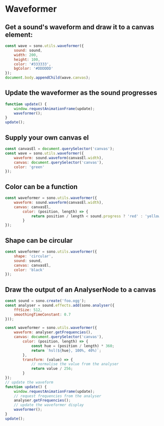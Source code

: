 # Waveformer

## Get a sound's waveform and draw it to a canvas element:

```javascript
const wave = sono.utils.waveformer({
    sound: sound,
    width: 200,
    height: 100,
    color: '#333333',
    bgColor: '#DDDDDD'
});
document.body.appendChild(wave.canvas);
```

## Update the waveformer as the sound progresses
```javascript
function update() {
	window.requestAnimationFrame(update);
	waveformer();
}
update();
```

## Supply your own canvas el

```javascript
const canvasEl = document.querySelector('canvas');
const wave = sono.utils.waveformer({
    waveform: sound.waveform(canvasEl.width),
    canvas: document.querySelector('canvas'),
    color: 'green'
});
```

## Color can be a function

```javascript
const waveformer = sono.utils.waveformer({
    waveform: sound.waveform(canvasEl.width),
    canvas: canvasEl,
		color: (position, length) => {
			return position / length < sound.progress ? 'red' : 'yellow';
		}
});
```

## Shape can be circular

```javascript
const waveformer = sono.utils.waveformer({
	shape: 'circular',
    sound: sound,
    canvas: canvasEl,
	color: 'black'
});
```

## Draw the output of an AnalyserNode to a canvas

```javascript
const sound = sono.create('foo.ogg');
const analyser = sound.effects.add(sono.analyser({
	fftSize: 512,
	smoothingTimeConstant: 0.7
}));

const waveformer = sono.utils.waveformer({
    waveform: analyser.getFrequencies(),
    canvas: document.querySelector('canvas'),
		color: (position, length) => {
			const hue = (position / length) * 360;
			return `hsl(${hue}, 100%, 40%)`;
		},
		transform: (value) => {
            // normalise the value from the analyser
			return value / 256;
		}
});
// update the waveform
function update() {
	window.requestAnimationFrame(update);
	// request frequencies from the analyser
	analyser.getFrequencies();
	// update the waveformer display
	waveformer();
}
update();
```

